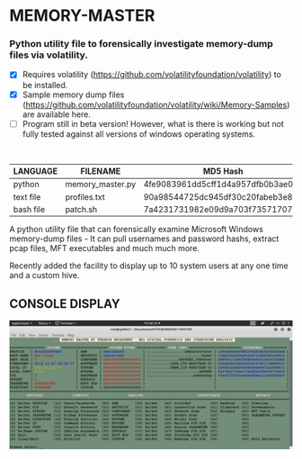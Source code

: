 # MEMORY-MASTER
### Python utility file to forensically investigate memory-dump files via volatility.

- [x] Requires volatility (https://github.com/volatilityfoundation/volatility) to be installed.
- [x] Sample memory dump files (https://github.com/volatilityfoundation/volatility/wiki/Memory-Samples) are available here.
- [ ] Program still in beta version! However, what is there is working but not fully tested against all versions of windows operating systems. 

</br>

| LANGUAGE  | FILENAME         | MD5 Hash                         |
|------     |------            | -------                          |
| python    | memory_master.py | 4fe9083961dd5cff1d4a957dfb0b3ae0 |
| text file | profiles.txt     | 90a98544725dc945df30c20fabeb3e80 |
| bash file | patch.sh         | 7a4231731982e09d9a703f7357170755 |


A python utility file that can forensically examine Microsoft Windows memory-dump files - It can pull usernames and password hashs, extract pcap files, MFT executables and much much more.

Recently added the facility to display up to 10 system users at any one time and a custom hive.

## CONSOLE DISPLAY
![Screenshot](picture1.png)
